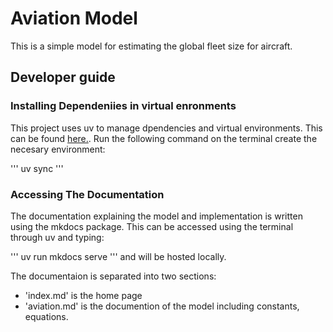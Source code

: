 # Aviation Model

This is a simple model for estimating the global fleet size for aircraft.

## Developer guide 

### Installing Dependeniies in virtual enronments
This project uses uv to manage dpendencies and virtual environments. This can be found [ here.](https://docs.astral.sh/uv/).
Run the following command on the terminal create the necesary environment:

'''
uv sync
'''

### Accessing The Documentation
The documentation explaining the model and implementation is written using the mkdocs package. This can be accessed using the terminal through uv and typing:

'''
uv run mkdocs serve
'''
 and will be hosted locally. 

The documentaion is separated into two sections:
- 'index.md' is the home page
- 'aviation.md' is the documention of the model including constants, equations.



